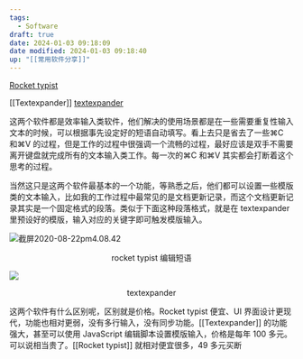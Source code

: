 ```yaml
---
tags:
  - Software
draft: true
date: 2024-01-03 09:18:09
date modified: 2024-01-03 09:18:40
up: "[[常用软件分享]]"
---
```


[Rocket typist](https://witt-software.com/rockettypist/)

[[Textexpander]] [textexpander](https://textexpander.com/)

这两个软件都是效率输入类软件，他们解决的使用场景都是在一些需要重复性输入文本的时候，可以根据事先设定好的短语自动填写。看上去只是省去了一些⌘C 和⌘V 的过程，但是工作的过程中很强调一个流畅的过程，最好应该是双手不需要离开键盘就完成所有的文本输入类工作。每一次的⌘C 和⌘V 其实都会打断着这个思考的过程。

当然这只是这两个软件最基本的一个功能，等熟悉之后，他们都可以设置一些模版类的文本输入，比如我的工作过程中最常见的是文档更新记录，而这个文档更新记录其实是一个固定格式的段落。类似于下面这种段落格式，就是在 textexpander 里预设好的模版，输入对应的关键字即可触发模版输入。

![截屏2020-08-22pm4.08.42](https://txx-1257178398.cos.ap-shanghai.myqcloud.com/uPic/%E6%88%AA%E5%B1%8F2020-08-22%20pm4.08.42.png)

<center>rocket typist 编辑短语</center>

![](https://txx-1257178398.cos.ap-shanghai.myqcloud.com/uPic/%E6%88%AA%E5%B1%8F2020-08-22%20pm3.52.14.png)

<center>textexpander</center>

这两个软件有什么区别呢，区别就是价格。Rocket typist 便宜、UI 界面设计更现代，功能也相对更弱，没有多行输入，没有同步功能。[[Textexpander]] 的功能强大，甚至可以使用 JavaScript 编辑脚本设置模版输入，价格是每年 100 多元。可以说相当贵了。[[Rocket typist]] 就相对便宜很多，49 多元买断